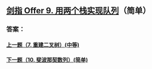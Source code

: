 ## [剑指 Offer 9. 用两个栈实现队列](https://leetcode-cn.com/problems/merge-two-sorted-lists/)（简单）





### 答案：



#### [上一题（7. 重建二叉树）(中等)](https://github.com/sdwwld/leetCode/blob/master/src/main/java/com/wld/java/offer/剑指Offer07.md)

#### [下一题（10. 斐波那契数列）(简单)](https://github.com/sdwwld/leetCode/blob/master/src/main/java/com/wld/java/offer/剑指Offer10-I.md)